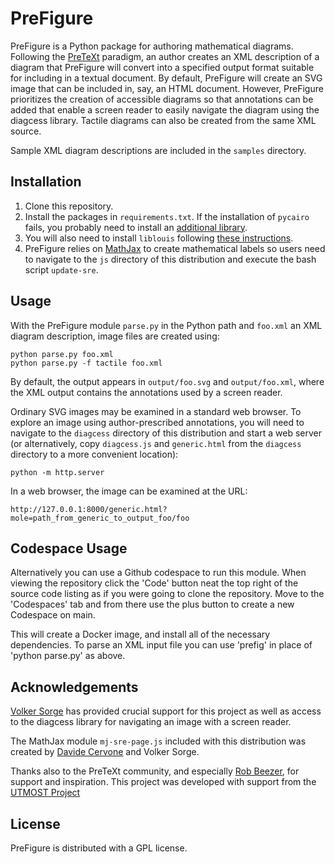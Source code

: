 # PreFigure

PreFigure is a Python package for authoring mathematical diagrams.  Following the [PreTeXt](https://pretextbook.org/) paradigm, an author creates an XML description of a diagram that PreFigure will convert into a specified output format suitable for including in a textual document.  By default, PreFigure will create an SVG image that can be included in, say, an HTML document. However, PreFigure prioritizes the creation of accessible diagrams so that annotations can be added that enable a screen reader to easily navigate the diagram using the diagcess library.  Tactile diagrams can also be created from the same XML source.

Sample XML diagram descriptions are included in the `samples` directory.

## Installation

1. Clone this repository.
2. Install the packages in `requirements.txt`.  If the installation of `pycairo` fails, you probably need to install an [additional library](https://pycairo.readthedocs.io/en/latest/getting_started.html).
3. You will also need to install `liblouis` following [these instructions](https://liblouis.io/downloads/).
4. PreFigure relies on [MathJax](https://www.mathjax.org/) to create mathematical labels so users need to navigate to the `js` directory of this distribution and execute the bash script `update-sre`.

## Usage

With the PreFigure module `parse.py` in the Python path and `foo.xml` an XML diagram description, image files are created using:

```
python parse.py foo.xml
python parse.py -f tactile foo.xml
```
By default, the output appears in `output/foo.svg` and `output/foo.xml`, where the XML output contains the annotations used by a screen reader.

Ordinary SVG images may be examined in a standard web browser.  To explore an image using author-prescribed annotations, you will need to navigate to the `diagcess` directory of this distribution and start a web server (or alternatively, copy `diagcess.js` and `generic.html` from the `diagcess` directory to a more convenient location):

```
python -m http.server
```
In a web browser, the image can be examined at the URL:

```
http://127.0.0.1:8000/generic.html?mole=path_from_generic_to_output_foo/foo
```

## Codespace Usage

Alternatively you can use a Github codespace to run this module. When viewing
the repository click the 'Code' button neat the top right of the source code listing as if you were going to clone the repository. Move to the 'Codespaces' tab and from there use the plus button to create a new Codespace on main.

This will create a Docker image, and install all of the necessary dependencies. To parse an XML input file you can use 'prefig' in place of 'python parse.py' as above.

## Acknowledgements

[Volker Sorge](https://www.birmingham.ac.uk/staff/profiles/computer-science/academic-staff/sorge-volker) has provided crucial support for this project as well as access to the diagcess library for navigating an image with a screen reader.

The MathJax module `mj-sre-page.js` included with this distribution was created by [Davide Cervone](https://www.math.union.edu/~dpvc/) and Volker Sorge.

Thanks also to the PreTeXt community, and especially [Rob Beezer](http://buzzard.ups.edu/), for support and inspiration.  This project was developed with support from the [UTMOST Project](https://utmost.aimath.org/)

## License

PreFigure is distributed with a GPL license.
